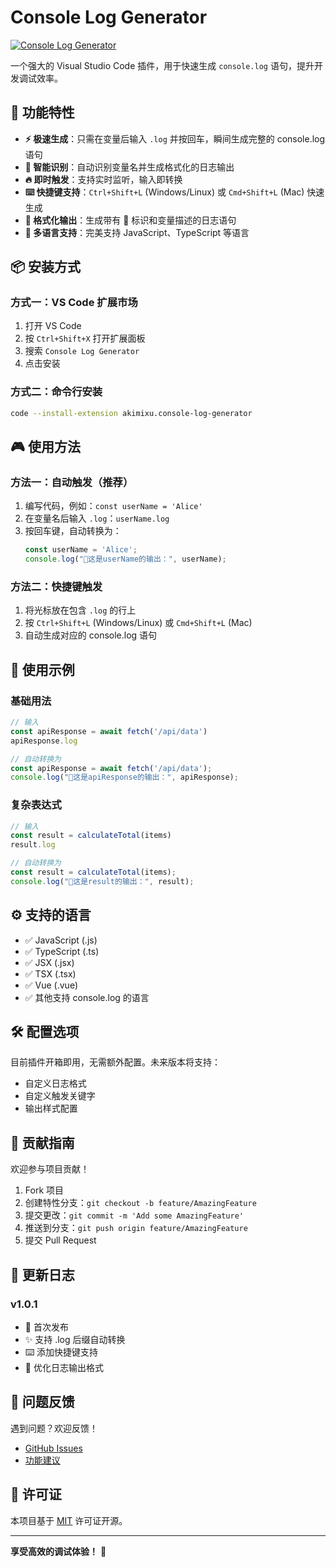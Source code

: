 # Console Log Generator

[![Console Log Generator](https://sfile.chatglm.cn/pic_cache/672adc067c19b2b7e021680c/c559c5.png)](https://sfile.chatglm.cn/pic_cache/672adc067c19b2b7e021680c/c559c5.png)

一个强大的 Visual Studio Code 插件，用于快速生成 `console.log` 语句，提升开发调试效率。

## 🚀 功能特性

- **⚡ 极速生成**：只需在变量后输入 `.log` 并按回车，瞬间生成完整的 console.log 语句
- **🎯 智能识别**：自动识别变量名并生成格式化的日志输出
- **🔥 即时触发**：支持实时监听，输入即转换
- **⌨️ 快捷键支持**：`Ctrl+Shift+L` (Windows/Linux) 或 `Cmd+Shift+L` (Mac) 快速生成
- **📝 格式化输出**：生成带有 🚀 标识和变量描述的日志语句
- **🌈 多语言支持**：完美支持 JavaScript、TypeScript 等语言

## 📦 安装方式

### 方式一：VS Code 扩展市场
1. 打开 VS Code
2. 按 `Ctrl+Shift+X` 打开扩展面板
3. 搜索 `Console Log Generator`
4. 点击安装

### 方式二：命令行安装
```bash
code --install-extension akimixu.console-log-generator
```

## 🎮 使用方法

### 方法一：自动触发（推荐）
1. 编写代码，例如：`const userName = 'Alice'`
2. 在变量名后输入 `.log`：`userName.log`
3. 按回车键，自动转换为：
   ```javascript
   const userName = 'Alice';
   console.log("🚀这是userName的输出：", userName);
   ```

### 方法二：快捷键触发
1. 将光标放在包含 `.log` 的行上
2. 按 `Ctrl+Shift+L` (Windows/Linux) 或 `Cmd+Shift+L` (Mac)
3. 自动生成对应的 console.log 语句

## 📖 使用示例

### 基础用法
```javascript
// 输入
const apiResponse = await fetch('/api/data')
apiResponse.log

// 自动转换为
const apiResponse = await fetch('/api/data');
console.log("🚀这是apiResponse的输出：", apiResponse);
```

### 复杂表达式
```javascript
// 输入
const result = calculateTotal(items)
result.log

// 自动转换为
const result = calculateTotal(items);
console.log("🚀这是result的输出：", result);
```

## ⚙️ 支持的语言

- ✅ JavaScript (.js)
- ✅ TypeScript (.ts)
- ✅ JSX (.jsx)
- ✅ TSX (.tsx)
- ✅ Vue (.vue)
- ✅ 其他支持 console.log 的语言

## 🛠️ 配置选项

目前插件开箱即用，无需额外配置。未来版本将支持：
- 自定义日志格式
- 自定义触发关键字
- 输出样式配置

## 🤝 贡献指南

欢迎参与项目贡献！

1. Fork 项目
2. 创建特性分支：`git checkout -b feature/AmazingFeature`
3. 提交更改：`git commit -m 'Add some AmazingFeature'`
4. 推送到分支：`git push origin feature/AmazingFeature`
5. 提交 Pull Request

## 📝 更新日志

### v1.0.1
- 🎉 首次发布
- ✨ 支持 .log 后缀自动转换
- ⌨️ 添加快捷键支持
- 🎨 优化日志输出格式

## 🐛 问题反馈

遇到问题？欢迎反馈！

- [GitHub Issues](https://github.com/Akimixu-19897/log-plugin/issues)
- [功能建议](https://github.com/Akimixu-19897/log-plugin/issues/new?template=feature_request.md)

## 📄 许可证

本项目基于 [MIT](LICENSE) 许可证开源。

---

**享受高效的调试体验！** 🎯

